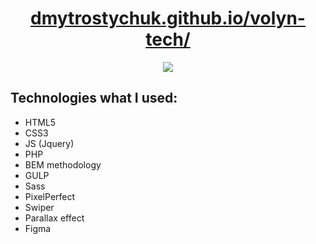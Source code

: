 <h1 align="center">
  <a href="https://dmytrostychuk.github.io/volyn-tech/index.html#">
    dmytrostychuk.github.io/volyn-tech/
  </a>
</h1>
<p align="center">
  <img src="https://github.com/dmytrostychuk/volyn-tech/assets/72120575/27325f23-cc3c-4471-ac97-be30a85bb10e">
</p>
<h2>
  Technologies what I used:
</h2>
<ul>
  <li>HTML5</li>
  <li>CSS3</li>
  <li>JS (Jquery)</li>
  <li>PHP</li>
  <li>BEM methodology</li>
  <li>GULP</li>  
  <li>Sass</li>  
  <li>PixelPerfect</li>
  <li>Swiper</li>
  <li>Parallax effect</li>
  <li>Figma</li>
</ul>
